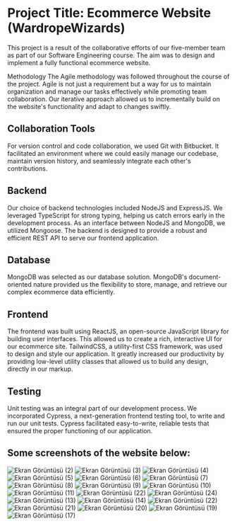 # Project Title: Ecommerce Website (WardropeWizards)
This project is a result of the collaborative efforts of our five-member team as part of our Software Engineering course. The aim was to design and implement a fully functional ecommerce website.

Methodology
The Agile methodology was followed throughout the course of the project. Agile is not just a requirement but a way for us to maintain organization and manage our tasks effectively while promoting team collaboration. Our iterative approach allowed us to incrementally build on the website's functionality and adapt to changes swiftly.

## Collaboration Tools
For version control and code collaboration, we used Git with Bitbucket. It facilitated an environment where we could easily manage our codebase, maintain version history, and seamlessly integrate each other's contributions.

## Backend
Our choice of backend technologies included NodeJS and ExpressJS. We leveraged TypeScript for strong typing, helping us catch errors early in the development process. As an interface between NodeJS and MongoDB, we utilized Mongoose. The backend is designed to provide a robust and efficient REST API to serve our frontend application.

## Database
MongoDB was selected as our database solution. MongoDB's document-oriented nature provided us the flexibility to store, manage, and retrieve our complex ecommerce data efficiently.

## Frontend
The frontend was built using ReactJS, an open-source JavaScript library for building user interfaces. This allowed us to create a rich, interactive UI for our ecommerce site. TailwindCSS, a utility-first CSS framework, was used to design and style our application. It greatly increased our productivity by providing low-level utility classes that allowed us to build any design, directly in our markup.

## Testing
Unit testing was an integral part of our development process. We incorporated Cypress, a next-generation frontend testing tool, to write and run our unit tests. Cypress facilitated easy-to-write, reliable tests that ensured the proper functioning of our application.

## Some screenshots of the website below:

![Ekran Görüntüsü (2)](https://github.com/hasanberkay4/WardrobeWizards-CS308/assets/67153015/6b0c42a8-a869-497e-89d1-0be126de53cd)
![Ekran Görüntüsü (3)](https://github.com/hasanberkay4/WardrobeWizards-CS308/assets/67153015/b362c13f-c0bd-4772-a15b-5d4a274d00b5)
![Ekran Görüntüsü (4)](https://github.com/hasanberkay4/WardrobeWizards-CS308/assets/67153015/b29231b4-e2d0-484c-9914-62b5d7523dfd)
![Ekran Görüntüsü (5)](https://github.com/hasanberkay4/WardrobeWizards-CS308/assets/67153015/6219f59d-3ef3-4ded-b860-b9c17d7c9748)
![Ekran Görüntüsü (6)](https://github.com/hasanberkay4/WardrobeWizards-CS308/assets/67153015/55a14808-3559-42c2-8098-3e1768a77d2c)
![Ekran Görüntüsü (7)](https://github.com/hasanberkay4/WardrobeWizards-CS308/assets/67153015/a952d6fc-f76c-4b4a-90f6-40f3c323e419)
![Ekran Görüntüsü (8)](https://github.com/hasanberkay4/WardrobeWizards-CS308/assets/67153015/265cb075-33d6-42dc-88cb-85970c040c0d)
![Ekran Görüntüsü (9)](https://github.com/hasanberkay4/WardrobeWizards-CS308/assets/67153015/d1ac7d46-9d63-45e7-b598-7fb3e2d2a31b)
![Ekran Görüntüsü (10)](https://github.com/hasanberkay4/WardrobeWizards-CS308/assets/67153015/0a58b3ea-7d28-4b1c-b074-9638451dd202)
![Ekran Görüntüsü (11)](https://github.com/hasanberkay4/WardrobeWizards-CS308/assets/67153015/8377962c-185f-4829-a391-dca146d51804)
![Ekran Görüntüsü (22)](https://github.com/hasanberkay4/WardrobeWizards-CS308/assets/67153015/0b3d944b-86c5-44e8-a413-f05d0a73440c)
![Ekran Görüntüsü (24)](https://github.com/hasanberkay4/WardrobeWizards-CS308/assets/67153015/a54cf9bd-2cd0-4756-8d36-a8c380eccb08)
![Ekran Görüntüsü (13)](https://github.com/hasanberkay4/WardrobeWizards-CS308/assets/67153015/82b94227-dd85-4cc9-b489-b3ee9363bef4)
![Ekran Görüntüsü (14)](https://github.com/hasanberkay4/WardrobeWizards-CS308/assets/67153015/e9f869e0-ffb0-47f2-a3df-0544a2e895ec)
![Ekran Görüntüsü (22)](https://github.com/hasanberkay4/WardrobeWizards-CS308/assets/67153015/012e9d80-058b-47d0-b796-c6267ecee828)
![Ekran Görüntüsü (21)](https://github.com/hasanberkay4/WardrobeWizards-CS308/assets/67153015/9c61cc64-317a-4353-a372-e4d459c4937a)
![Ekran Görüntüsü (20)](https://github.com/hasanberkay4/WardrobeWizards-CS308/assets/67153015/73d18d28-e385-4a7c-b950-b6c17f5382da)
![Ekran Görüntüsü (19)](https://github.com/hasanberkay4/WardrobeWizards-CS308/assets/67153015/22f44913-40bd-4ecc-8871-9e5a095cb365)
![Ekran Görüntüsü (17)](https://github.com/hasanberkay4/WardrobeWizards-CS308/assets/67153015/f70e06a2-96c4-4854-bc94-0c9582418786)
